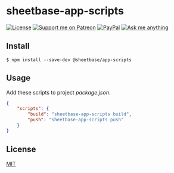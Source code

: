 # sheetbase-app-scripts

[![License][license_badge]][license_url] [![Support me on Patreon][patreon_badge]][patreon_url] [![PayPal][paypal_donate_badge]][paypal_donate_url] [![Ask me anything][ask_me_badge]][ask_me_url]

## Install

``$ npm install --save-dev @sheetbase/app-scripts``

## Usage

Add these scripts to project *package.json*.

```json
{
    "scripts": {
        "build": "sheetbase-app-scripts build",
        "push": "sheetbase-app-scripts push"
    }
}
```

## License

[MIT][license_url]

[license_badge]: https://img.shields.io/github/license/mashape/apistatus.svg
[license_url]: https://github.com/sheetbase/app-scripts/blob/master/LICENSE

[patreon_badge]: https://ionicabizau.github.io/badges/patreon.svg
[patreon_url]: https://www.patreon.com/lamnhan

[paypal_donate_badge]: https://ionicabizau.github.io/badges/paypal_donate.svg
[paypal_donate_url]: https://www.paypal.me/lamnhan

[ask_me_badge]: https://img.shields.io/badge/ask/me-anything-1abc9c.svg
[ask_me_url]: https://m.me/sheetbase